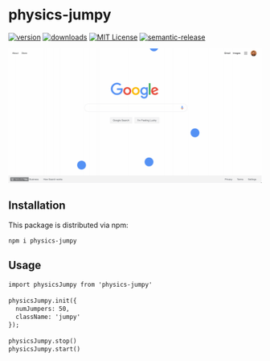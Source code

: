 # physics-jumpy

[![version](https://img.shields.io/npm/v/physics-jumpy.svg?style=flat-square)](http://npm.im/physics-jumpy)
[![downloads](https://img.shields.io/npm/dm/physics-jumpy.svg?style=flat-square)](http://npm-stat.com/charts.html?package=physics-jumpy&from=2015-08-01)
[![MIT License](https://img.shields.io/npm/l/physics-jumpy.svg?style=flat-square)](http://opensource.org/licenses/MIT)
[![semantic-release](https://img.shields.io/badge/%20%20%F0%9F%93%A6%F0%9F%9A%80-semantic--release-e10079.svg?style=flat-square)](https://github.com/semantic-release/semantic-release)

![physics-jumpy](../../assets/demo.gif)

## Installation

This package is distributed via npm:

```
npm i physics-jumpy
```

## Usage

```
import physicsJumpy from 'physics-jumpy'

physicsJumpy.init({
  numJumpers: 50,
  className: 'jumpy'
});

physicsJumpy.stop()
physicsJumpy.start()
```
